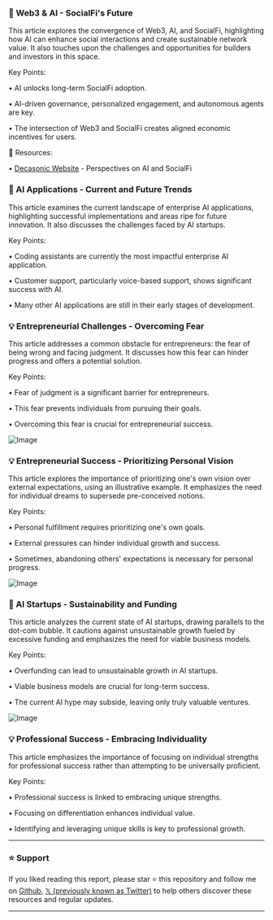 ### 🤖 Web3 & AI - SocialFi's Future

This article explores the convergence of Web3, AI, and SocialFi, highlighting how AI can enhance social interactions and create sustainable network value.  It also touches upon the challenges and opportunities for builders and investors in this space.

Key Points:

• AI unlocks long-term SocialFi adoption.


• AI-driven governance, personalized engagement, and autonomous agents are key.


•  The intersection of Web3 and SocialFi creates aligned economic incentives for users.


🔗 Resources:

• [Decasonic Website](https://www.decasonic.com/) - Perspectives on AI and SocialFi


### 🤖 AI Applications - Current and Future Trends

This article examines the current landscape of enterprise AI applications, highlighting successful implementations and areas ripe for future innovation.  It also discusses the challenges faced by AI startups.

Key Points:

• Coding assistants are currently the most impactful enterprise AI application.


• Customer support, particularly voice-based support, shows significant success with AI.


• Many other AI applications are still in their early stages of development.


### 💡 Entrepreneurial Challenges - Overcoming Fear

This article addresses a common obstacle for entrepreneurs: the fear of being wrong and facing judgment.  It discusses how this fear can hinder progress and offers a potential solution.

Key Points:

• Fear of judgment is a significant barrier for entrepreneurs.


• This fear prevents individuals from pursuing their goals.


• Overcoming this fear is crucial for entrepreneurial success.



![Image](https://pbs.twimg.com/amplify_video_thumb/1894045632123518976/img/vzb84YTSjCezFIAc.jpg)


### 💡 Entrepreneurial Success - Prioritizing Personal Vision

This article explores the importance of prioritizing one's own vision over external expectations, using an illustrative example.  It emphasizes the need for individual dreams to supersede pre-conceived notions.

Key Points:

•  Personal fulfillment requires prioritizing one's own goals.


•  External pressures can hinder individual growth and success.


•  Sometimes, abandoning others' expectations is necessary for personal progress.


![Image](https://pbs.twimg.com/amplify_video_thumb/1894045720510095360/img/ATp9N_j-Hkf01XJF.jpg)


### 🤖 AI Startups - Sustainability and Funding

This article analyzes the current state of AI startups, drawing parallels to the dot-com bubble. It cautions against unsustainable growth fueled by excessive funding and emphasizes the need for viable business models.

Key Points:

• Overfunding can lead to unsustainable growth in AI startups.


• Viable business models are crucial for long-term success.


• The current AI hype may subside, leaving only truly valuable ventures.


![Image](https://pbs.twimg.com/media/Gkj5REKXwAAaGbn?format=png&name=small)


### 💡 Professional Success - Embracing Individuality

This article emphasizes the importance of focusing on individual strengths for professional success rather than attempting to be universally proficient.

Key Points:

• Professional success is linked to embracing unique strengths.


• Focusing on differentiation enhances individual value.


• Identifying and leveraging unique skills is key to professional growth.


---

### ⭐️ Support

If you liked reading this report, please star ⭐️ this repository and follow me on [Github](https://github.com/Drix10), [𝕏 (previously known as Twitter)](https://x.com/DRIX_10_) to help others discover these resources and regular updates.

---